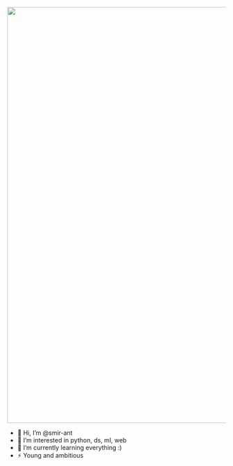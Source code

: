 
<p align="center">
  <img style="width:100vw;" src="https://user-images.githubusercontent.com/84059957/201756437-d1721a57-7bb1-4199-8f21-09d2a4543320.gif" />
</p>


- 👋 Hi, I’m @smir-ant
- 👀 I’m interested in python, ds, ml, web
- 🌱 I’m currently learning everything :)
- ⚡️ Young and ambitious
